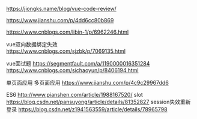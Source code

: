 https://jiongks.name/blog/vue-code-review/



https://www.jianshu.com/p/4dd6cc80b869

https://www.cnblogs.com/libin-1/p/6962246.html  


vue双向数据绑定失效  
https://www.cnblogs.com/sjzbk/p/7069135.html

vue面试题
https://segmentfault.com/a/1190000016351284
https://www.cnblogs.com/sichaoyun/p/8406194.html

单页面应用 多页面应用
https://www.jianshu.com/p/4c9c29967dd6

ES6
http://www.pianshen.com/article/1988167520/
slot
https://blog.csdn.net/pansuyong/article/details/81352827
session失效重新登录
https://blog.csdn.net/z1941563559/article/details/78965798

